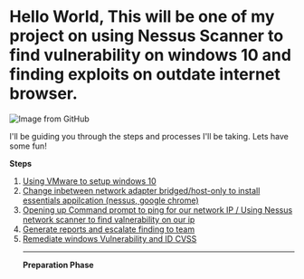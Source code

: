 # Hello World, This will be one of my project on using Nessus Scanner to find vulnerability on windows 10 and finding exploits on outdate internet browser.

<img src="https://github.com/TommyP702/TanPham/assets/169327735/a3b312c1-5b74-4376-8d38-f9f7f308975c" alt="Image from GitHub"/>


I'll be guiding you through the steps and processes I'll be taking. Lets have some fun!

<p class="has-text-align-center"><strong>Steps</strong></p>

<!-- wp:group {"layout":{"type":"flex","orientation":"vertical"},"fontSize":"small"} -->
<div class="wp-block-group has-small-font-size"><!-- wp:list {"ordered":true} -->
<ol><!-- wp:list-item -->
<li><a href="#1">Using VMware to setup windows 10</a></li>
<!-- /wp:list-item -->

<!-- wp:list-item -->
<li><a href="#2">Change inbetween network adapter bridged/host-only to install essentials appilcation (nessus, google chrome) </a></li>
<!-- /wp:list-item -->

<!-- wp:list-item -->
<li><a href="#3">Opening up Command prompt to ping for our network IP / Using Nessus network scanner to find valnerability on our ip</a></li>
<!-- /wp:list-item -->

<li><a href="#4">Generate reports and escalate finding to team </a></li>
<!-- /wp:list-item -->

<!-- wp:list-item -->
<li><a href="#5">Remediate windows Vulnerability and ID CVSS</a></li>
<!-- /wp:list-item -->

<!-- wp:separator -->
<hr class="wp-block-separator has-alpha-channel-opacity"/>
<!-- /wp:separator -->

<!-- wp:paragraph {"align":"center","backgroundColor":"pale-cyan-blue"} -->
<p class="has-text-align-center has-pale-cyan-blue-background-color has-background" id="1"><strong>Preparation Phase</strong></p>
<!-- /wp:paragraph -->
